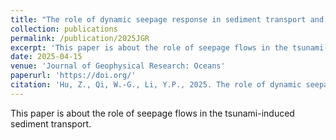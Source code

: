 ```yaml
---
title: "The role of dynamic seepage response in sediment transport and tsunami-induced scour"
collection: publications
permalink: /publication/2025JGR
excerpt: 'This paper is about the role of seepage flows in the tsunami-induced sediment transport.'
date: 2025-04-15
venue: 'Journal of Geophysical Research: Oceans'
paperurl: 'https://doi.org/'
citation: 'Hu, Z., Qi, W.-G., Li, Y.P., 2025. The role of dynamic seepage response in sediment transport and tsunami-induced scour. <i>J. Geophys. Res. Oceans</i>.'
---
```

This paper is about the role of seepage flows in the tsunami-induced sediment transport.

<!-- [Download paper here](http://huzhengyu.github.io/files/2025CE.pdf) -->
